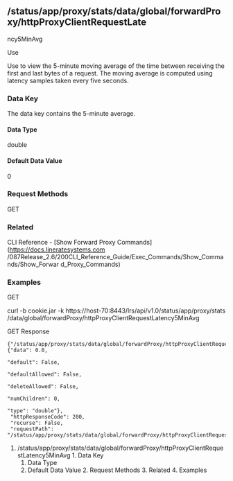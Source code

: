 ## /status/app/proxy/stats/data/global/forwardProxy/httpProxyClientRequestLate
ncy5MinAvg

Use

Use to view the 5-minute moving average of the time between receiving the
first and last bytes of a request. The moving average is computed using
latency samples taken every five seconds.

### Data Key

The data key contains the 5-minute average.

#### Data Type

double

#### Default Data Value

0

### Request Methods

GET

### Related

CLI Reference - [Show Forward Proxy Commands](https://docs.lineratesystems.com
/087Release_2.6/200CLI_Reference_Guide/Exec_Commands/Show_Commands/Show_Forwar
d_Proxy_Commands)

### Examples

GET

curl -b cookie.jar -k https://host-70:8443/lrs/api/v1.0/status/app/proxy/stats
/data/global/forwardProxy/httpProxyClientRequestLatency5MinAvg

GET Response

    
    
    {"/status/app/proxy/stats/data/global/forwardProxy/httpProxyClientRequestLatency5MinAvg": {"data": 0.0,
                                                                                                "default": False,
                                                                                                "defaultAllowed": False,
                                                                                                "deleteAllowed": False,
                                                                                                "numChildren": 0,
                                                                                                "type": "double"},
     "httpResponseCode": 200,
     "recurse": False,
     "requestPath": "/status/app/proxy/stats/data/global/forwardProxy/httpProxyClientRequestLatency5MinAvg"}
    

  1. /status/app/proxy/stats/data/global/forwardProxy/httpProxyClientRequestLatency5MinAvg
    1. Data Key
      1. Data Type
      2. Default Data Value
    2. Request Methods
    3. Related
    4. Examples

